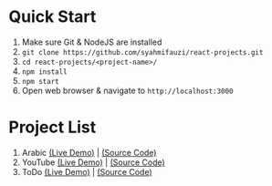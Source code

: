 # Quick Start

1. Make sure Git & NodeJS are installed
2. `git clone https://github.com/syahmifauzi/react-projects.git`
3. `cd react-projects/<project-name>/`
4. `npm install`
5. `npm start`
6. Open web browser & navigate to `http://localhost:3000`

# Project List

1. Arabic [(Live Demo)](https://arabic-sf.netlify.app/) | [(Source Code)](arabic/)
2. YouTube [(Live Demo)](https://youtube-sf.netlify.app/) | [(Source Code)](youtube/)
3. ToDo [(Live Demo)](https://todo-sf.netlify.app/) | [(Source Code)](todo/)
